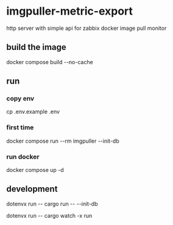 # imgpuller-metric-export
http server with simple api for zabbix docker image pull monitor

## build the image
docker compose build --no-cache

## run

### copy env
cp .env.example .env

### first time
docker compose run --rm imgpuller --init-db

### run docker
docker compose up -d

## development

dotenvx run -- cargo run -- --init-db

dotenvx run -- cargo watch -x run
